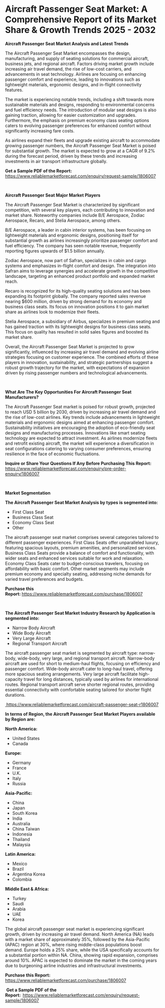 <p><h1>Aircraft Passenger Seat Market: A Comprehensive Report of its Market Share & Growth Trends 2025 - 2032</h1></p><p><strong>Aircraft Passenger Seat Market Analysis and Latest Trends</strong></p>
<p><p>The Aircraft Passenger Seat Market encompasses the design, manufacturing, and supply of seating solutions for commercial aircraft, business jets, and regional aircraft. Factors driving market growth include increasing air travel demand, the rise of low-cost carriers, and advancements in seat technology. Airlines are focusing on enhancing passenger comfort and experience, leading to innovations such as lightweight materials, ergonomic designs, and in-flight connectivity features.</p><p>The market is experiencing notable trends, including a shift towards more sustainable materials and designs, responding to environmental concerns and fuel efficiency needs. The introduction of modular seat designs is also gaining traction, allowing for easier customization and upgrades. Furthermore, the emphasis on premium economy class seating options caters to evolving passenger preferences for enhanced comfort without significantly increasing fare costs.</p><p>As airlines expand their fleets and upgrade existing aircraft to accommodate growing passenger numbers, the Aircraft Passenger Seat Market is poised for substantial growth. The market is expected to grow at a CAGR of 9.2% during the forecast period, driven by these trends and increasing investments in air transport infrastructure globally.</p></p>
<p><strong>Get a Sample PDF of the Report:&nbsp;</strong> <a href="https://www.reliablemarketforecast.com/enquiry/request-sample/1806007?utm_campaign=2439&utm_medium=2&utm_source=Github&utm_content=ia&utm_term=16042025&utm_id=aircraft-passenger-seat">https://www.reliablemarketforecast.com/enquiry/request-sample/1806007</a></p>
<p>&nbsp;</p>
<p><strong>Aircraft Passenger Seat Major Market Players</strong></p>
<p><p>The Aircraft Passenger Seat Market is characterized by significant competition, with several key players, each contributing to innovation and market share. Noteworthy companies include B/E Aerospace, Zodiac Aerospace, Recaro, and Stelia Aerospace, among others.</p><p>B/E Aerospace, a leader in cabin interior systems, has been focusing on lightweight materials and ergonomic designs, positioning itself for substantial growth as airlines increasingly prioritize passenger comfort and fuel efficiency. The company has seen notable revenue, frequently reporting figures upwards of $1.5 billion annually.</p><p>Zodiac Aerospace, now part of Safran, specializes in cabin and cargo systems and emphasizes in-flight comfort and design. The integration into Safran aims to leverage synergies and accelerate growth in the competitive landscape, targeting an enhanced product portfolio and expanded market reach.</p><p>Recaro is recognized for its high-quality seating solutions and has been expanding its footprint globally. The company reported sales revenue nearing $600 million, driven by strong demand for its economy and business class seats. Its focus on innovation positions it to gain market share as airlines look to modernize their fleets.</p><p>Stelia Aerospace, a subsidiary of Airbus, specializes in premium seating and has gained traction with its lightweight designs for business class seats. This focus on quality has resulted in solid sales figures and boosted its market share.</p><p>Overall, the Aircraft Passenger Seat Market is projected to grow significantly, influenced by increasing air travel demand and evolving airline strategies focusing on customer experience. The combined efforts of these players in innovation, sustainability, and strategic partnerships suggest a robust growth trajectory for the market, with expectations of expansion driven by rising passenger numbers and technological advancements.</p></p>
<p>&nbsp;</p>
<p><strong>What Are The Key Opportunities For Aircraft Passenger Seat Manufacturers?</strong></p>
<p><p>The Aircraft Passenger Seat market is poised for robust growth, projected to reach USD 5 billion by 2030, driven by increasing air travel demand and the rise of low-cost airlines. Key trends include advancements in lightweight materials and ergonomic designs aimed at enhancing passenger comfort. Sustainability initiatives are encouraging the adoption of eco-friendly seat designs and manufacturing processes. Innovations like smart seating technology are expected to attract investment. As airlines modernize fleets and retrofit existing aircraft, the market will experience a diversification in seat configurations catering to varying consumer preferences, ensuring resilience in the face of economic fluctuations.</p></p>
<p><strong>Inquire or Share Your Questions If Any Before Purchasing This Report:</strong> <a href="https://www.reliablemarketforecast.com/enquiry/pre-order-enquiry/1806007?utm_campaign=2439&utm_medium=2&utm_source=Github&utm_content=ia&utm_term=16042025&utm_id=aircraft-passenger-seat">https://www.reliablemarketforecast.com/enquiry/pre-order-enquiry/1806007</a></p>
<p>&nbsp;</p>
<p><strong>Market Segmentation</strong></p>
<p><strong>The Aircraft Passenger Seat Market Analysis by types is segmented into:</strong></p>
<p><ul><li>First Class Seat</li><li>Business Class Seat</li><li>Economy Class Seat</li><li>Other</li></ul></p>
<p><p>The aircraft passenger seat market comprises several categories tailored to different passenger experiences. First Class Seats offer unparalleled luxury, featuring spacious layouts, premium amenities, and personalized services. Business Class Seats provide a balance of comfort and functionality, with wider seats and enhanced services suitable for work and relaxation. Economy Class Seats cater to budget-conscious travelers, focusing on affordability with basic comfort. Other market segments may include premium economy and specialty seating, addressing niche demands for varied travel preferences and budgets.</p></p>
<p><strong>Purchase this Report:&nbsp;</strong><a href="https://www.reliablemarketforecast.com/purchase/1806007?utm_campaign=2439&utm_medium=2&utm_source=Github&utm_content=ia&utm_term=16042025&utm_id=aircraft-passenger-seat">https://www.reliablemarketforecast.com/purchase/1806007</a></p>
<p>&nbsp;</p>
<p><strong>The Aircraft Passenger Seat Market Industry Research by Application is segmented into:</strong></p>
<p><ul><li>Narrow Body Aircraft</li><li>Wide Body Aircraft</li><li>Very Large Aircraft</li><li>Regional Transport Aircraft</li></ul></p>
<p><p>The aircraft passenger seat market is segmented by aircraft type: narrow-body, wide-body, very large, and regional transport aircraft. Narrow-body aircraft are used for short to medium-haul flights, focusing on efficiency and passenger comfort. Wide-body aircraft cater to long-haul travel, offering more spacious seating arrangements. Very large aircraft facilitate high-capacity travel for long distances, typically used by airlines for international routes. Regional transport aircraft serve shorter regional routes, providing essential connectivity with comfortable seating tailored for shorter flight durations.</p></p>
<p><a href="https://www.reliablemarketforecast.com/aircraft-passenger-seat-r1806007?utm_campaign=2439&utm_medium=2&utm_source=Github&utm_content=ia&utm_term=16042025&utm_id=aircraft-passenger-seat">&nbsp;https://www.reliablemarketforecast.com/aircraft-passenger-seat-r1806007</a></p>
<p><strong>In terms of Region, the Aircraft Passenger Seat Market Players available by Region are:</strong></p>
<p>
    <p> <strong> North America: </strong>
        <ul>
            <li>United States</li>
            <li>Canada</li>
        </ul>
        </p> 
    <p> <strong> Europe: </strong>
        <ul>
            <li>Germany</li>
            <li>France</li>
            <li>U.K.</li>
            <li>Italy</li>
            <li>Russia</li>
        </ul>
        </p> 
    <p> <strong> Asia-Pacific: </strong>
        <ul>
            <li>China</li>
            <li>Japan</li>
            <li>South Korea</li>
            <li>India</li>
            <li>Australia</li>
            <li>China Taiwan</li>
            <li>Indonesia</li>
            <li>Thailand</li>
            <li>Malaysia</li>
        </ul>
        </p> 
    <p> <strong> Latin America: </strong>
        <ul>
            <li>Mexico</li>
            <li>Brazil</li>
            <li>Argentina Korea</li>
            <li>Colombia</li>
        </ul>
        </p> 
    <p> <strong> Middle East & Africa: </strong>
        <ul>
            <li>Turkey</li>
            <li>Saudi</li>
            <li>Arabia</li>
            <li>UAE</li>
            <li>Korea</li>
        </ul>
    </p>
    </p>
<p><p>The global aircraft passenger seat market is experiencing significant growth, driven by increasing air travel demand. North America (NA) leads with a market share of approximately 35%, followed by the Asia-Pacific (APAC) region at 30%, where rising middle-class populations boost demand. Europe holds a 25% share, while the USA specifically accounts for a substantial portion within NA. China, showing rapid expansion, comprises around 10%. APAC is expected to dominate the market in the coming years due to burgeoning airline industries and infrastructural investments.</p></p>
<p><strong>Purchase this Report: </strong><a href="https://www.reliablemarketforecast.com/purchase/1806007?utm_campaign=2439&utm_medium=2&utm_source=Github&utm_content=ia&utm_term=16042025&utm_id=aircraft-passenger-seat">https://www.reliablemarketforecast.com/purchase/1806007</a></p>
<p>&nbsp;<strong>Get a Sample PDF of the Report:&nbsp;&nbsp;</strong><a href="https://www.reliablemarketforecast.com/enquiry/request-sample/1806007?utm_campaign=2439&utm_medium=2&utm_source=Github&utm_content=ia&utm_term=16042025&utm_id=aircraft-passenger-seat">https://www.reliablemarketforecast.com/enquiry/request-sample/1806007</a></p>
<p><strong></strong></p>
<p><p></p><p></p><p></p></p>